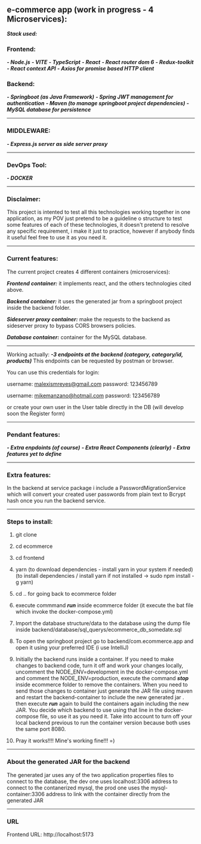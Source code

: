
## e-commerce app (work in progress - 4 Microservices):

***Stack used:***

### Frontend:

***- Node.js***
***- VITE***
***- TypeScript***
***- React***
***- React router dom 6***
***- Redux-toolkit***
***- React context API***
***- Axios for promise based HTTP client***


### Backend:

***- Springboot (as Java Framework)***
***- Spring JWT management for authentication***
***- Maven (to manage springboot project dependencies)***
***- MySQL database for persistence***

***
### MIDDLEWARE:

***- Express.js server as side server proxy***

***

### DevOps Tool:

***- DOCKER***


***

### Disclaimer:  
This project is intented to test all this technologies working together in one application, as my POV just pretend to be a guideline o structure to test some features of each of these technologies, it doesn't pretend to resolve any specific requirement, i make it just to practice, however if anybody finds it useful feel free to use it as you need it.
***


### Current features:
The current project creates 4 different containers (microservices):

***Frontend container:*** it implements react, and the others technologies cited above.

***Backend container:*** it uses the generated jar from a springboot project inside the backend folder.

***Sideserver proxy container:*** make the requests to the backend as sideserver proxy to bypass CORS browsers policies.

***Database container:*** container for the MySQL database.

***

Working actually:
	***-3 endpoints at the backend (category, category/id, products)***
This endpoints can be requested by postman or browser. 

You can use this credentials for login:

username: malexismreyes@gmail.com
password: 123456789

username: mikemanzano@hotmail.com
password: 123456789

or create your own user in the User table directly in the DB (will develop soon the Register form)

***

### Pendant features:

***- Extra enpdoints (of course)***
***- Extra React Components (clearly)***
***- Extra features yet to define***
	
***

### Extra features:
In the backend at service package i include a PasswordMigrationService which will convert your created user passwords from plain text to Bcrypt hash once you run the backend service.

***

### Steps to install:

1)  git clone  

2)  cd ecommerce

3) cd frontend 

4) yarn (to download dependencies - install yarn in your system if needed) (to install dependencies / install yarn if not installed -> sudo npm install -g yarn)

5) cd .. for going back to ecommerce folder

6) execute commmand ***run*** inside ecommerce folder (it execute the bat file which invoke the docker-compose.yml)

7) Import the database structure/data to the database using the dump file inside backend/database/sql_querys/ecommerce_db_somedate.sql

8) To open the springboot project go to backend/com.ecommerce.app and open it using your preferred IDE (i use IntelliJ) 

9) Initially the backend runs inside a container. If you need to make changes to backend code, turn it off and work your changes locally, uncomment the NODE_ENV=development in the docker-compose.yml and comment the  NODE_ENV=production, execute the command ***stop*** inside ecommerce folder to remove the containers. When you need to send those changes to container just generate the JAR file using maven and restart the backend-container to include the new generated jar . then execute ***run*** again to build the containers again including the new JAR. You decide which backend to use using that line in the docker-compose file, so use it as you need it. Take into account to turn off your local backend previous to run the container version because both uses the same port 8080.

10) Pray it works!!!! Mine's working fine!!! =)


***

### About the generated JAR for the backend

The generated jar uses any of the two application properties files to connect to the database, the dev one uses localhost:3306 address to connect to the contanerized mysql, the prod one uses the mysql-container:3306 address to link with the container directly from the generated JAR

***

### URL

Frontend URL: http://localhost:5173
